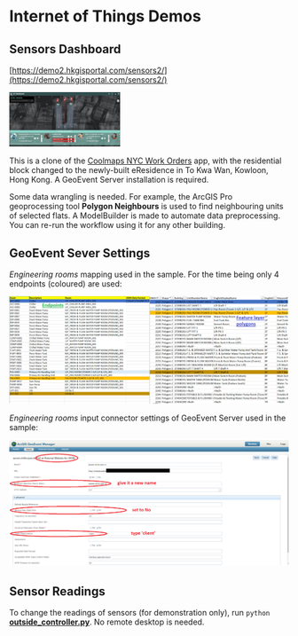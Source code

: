 # Internet of Things Demos

## Sensors Dashboard

[https://demo2.hkgisportal.com/sensors2/](https://demo2.hkgisportal.com/sensors2/)

<img src="img/screenshot.png" width="200px"></img>

This is a clone of the [Coolmaps NYC Work Orders](https://coolmaps.esri.com/NYC/NYCHA/dashboard/) app, with the residential block changed to the newly-built eResidence in To Kwa Wan, Kowloon, Hong Kong. A GeoEvent Server installation is required.

Some data wrangling is needed. For example, the ArcGIS Pro geoprocessing tool **Polygon Neighbours** is used to find neighbouring units of selected flats. A ModelBuilder is made to automate data preprocessing. You can re-run the workflow using it for any other building.

## GeoEvent Sever Settings

*Engineering rooms* mapping used in the sample. For the time being only 4 endpoints (coloured) are used:

![mapping](img/mapping.png)

*Engineering rooms* input connector settings of GeoEvent Server used in the sample:

![settings](img/settings.png)

## Sensor Readings

To change the readings of sensors (for demonstration only), run `python `[**outside_controller.py**](outside_controller.py). No remote desktop is needed.

